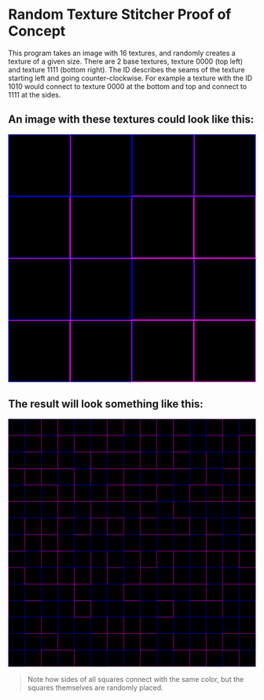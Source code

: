 ﻿# Random Texture Stitcher Proof of Concept
This program takes an image with 16 textures, and randomly creates a texture of a given size.
There are 2 base textures, texture 0000 (top left) and texture 1111 (bottom right).
The ID describes the seams of the texture starting left and going counter-clockwise.
For example a texture with the ID 1010 would connect to texture 0000 at the bottom and top and connect to 1111 at the sides.

## An image with these textures could look like this:
![Input Example](/images/test.png)

## The result will look something like this:
![Output Example](/images/out.png)

> Note how sides of all squares connect with the same color, but the squares themselves are randomly placed.